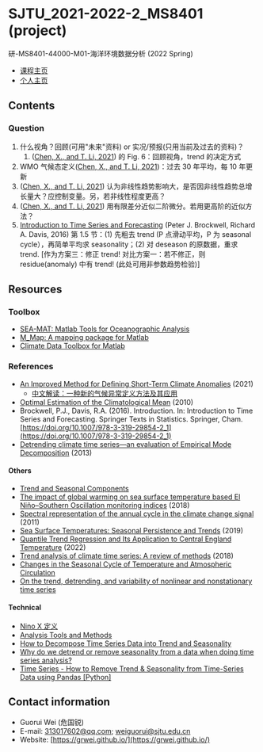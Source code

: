 # SJTU_2021-2022-2_MS8401 (project)

研-MS8401-44000-M01-海洋环境数据分析 (2022 Spring)

- [课程主页](https://grwei.github.io/SJTU_2021-2022-2_MS8401/)  
- [个人主页](https://grwei.github.io/)

## Contents

### Question

1. 什么视角？回顾(可用"未来"资料) or 实况/预报(只用当前及过去的资料)？
   1. ([Chen, X., and T. Li, 2021](http://jmr.cmsjournal.net/en/article/doi/10.1007/s13351-021-1139-2)) 的 Fig. 6：回顾视角，trend 的决定方式
2. WMO 气候态定义([Chen, X., and T. Li, 2021](http://jmr.cmsjournal.net/en/article/doi/10.1007/s13351-021-1139-2))：过去 30 年平均，每 10 年更新
3. ([Chen, X., and T. Li, 2021](http://jmr.cmsjournal.net/en/article/doi/10.1007/s13351-021-1139-2)) 认为非线性趋势影响大，是否因非线性趋势总增长量大？应控制变量。另，若非线性程度更高？
4. ([Chen, X., and T. Li, 2021](http://jmr.cmsjournal.net/en/article/doi/10.1007/s13351-021-1139-2)) 用有限差分近似二阶微分。若用更高阶的近似方法？
5. [Introduction to Time Series and Forecasting](https://doi.org/10.1007/978-3-319-29854-2) (Peter J. Brockwell, Richard A. Davis, 2016) 第 1.5 节：(1) 先粗去 trend (P 点滑动平均，P 为 seasonal cycle），再简单平均求 seasonality；(2) 对 deseason 的原数据，重求 trend. [作为方案三：修正 trend! 对比方案一：若不修正，则 residue(anomaly) 中有 trend! (此处可用非参数趋势检验)]

## Resources

### Toolbox

- [SEA-MAT: Matlab Tools for Oceanographic Analysis](https://sea-mat.github.io/sea-mat/)
- [M_Map: A mapping package for Matlab](https://www.eoas.ubc.ca/~rich/map.html)
- [Climate Data Toolbox for Matlab](https://github.com/chadagreene/CDT)

### References

- [An Improved Method for Defining Short-Term Climate Anomalies](http://jmr.cmsjournal.net/en/article/doi/10.1007/s13351-021-1139-2) (2021)
  - [中文解读：一种新的气候异常定义方法及其应用](https://mp.weixin.qq.com/s/s5-IaYUFE5S5JdOQ75unYg)
- [Optimal Estimation of the Climatological Mean](https://doi.org/10.1175/2009JCLI2944.1) (2010)
- Brockwell, P.J., Davis, R.A. (2016). Introduction. In: Introduction to Time Series and Forecasting. Springer Texts in Statistics. Springer, Cham. [https://doi.org/10.1007/978-3-319-29854-2_1](https://doi.org/10.1007/978-3-319-29854-2_1)
- [Detrending climate time series—an evaluation of Empirical Mode Decomposition](https://blogs.ubc.ca/colinmahony/2013/12/14/detrending/#:~:text=Effect%20of%20detrending%20on%20climate-year%20classification%20Detrending%20reduces,of%20BEC%20variants%20in%20a%20climate%20year%20classification.) (2013)

#### Others

- [Trend and Seasonal Components](https://webspace.maths.qmul.ac.uk/b.bogacka/TimeSeries/TS_Chapter2_1.pdf)
- [The impact of global warming on sea surface temperature based El Niño–Southern Oscillation monitoring indices](https://doi.org/10.1002/joc.5864) (2018)
- [Spectral representation of the annual cycle in the climate change signal](https://doi.org/10.5194/hess-15-2777-2011) (2011)
- [Sea Surface Temperatures: Seasonal Persistence and Trends](https://doi.org/10.1175/JTECH-D-19-0090.1) (2019)
- [Quantile Trend Regression and Its Application to Central England Temperature](https://doi.org/10.3390/math10030413) (2022)
- [Trend analysis of climate time series: A review of methods](https://doi.org/10.1016/j.earscirev.2018.12.005) (2018)
- [Changes in the Seasonal Cycle of Temperature and Atmospheric Circulation](https://doi.org/10.1175/JCLI-D-11-00470.1)
- [On the trend, detrending, and variability of nonlinear and nonstationary time series](https://doi.org/10.1073/pnas.0701020104)

#### Technical

- [Nino X 定义](https://climatedataguide.ucar.edu/climate-data/nino-sst-indices-nino-12-3-34-4-oni-and-tni)
- [Analysis Tools and Methods](https://climatedataguide.ucar.edu/climate-data-tools-and-analysis/statistical-diagnostic-methods-overview)
- [How to Decompose Time Series Data into Trend and Seasonality](https://machinelearningmastery.com/decompose-time-series-data-trend-seasonality/)
- [Why do we detrend or remove seasonality from a data when doing time series analysis?](https://stats.stackexchange.com/questions/395830/why-do-we-detrend-or-remove-seasonality-from-a-data-when-doing-time-series-analy)
- [Time Series - How to Remove Trend & Seasonality from Time-Series Data using Pandas [Python]](https://coderzcolumn.com/tutorials/data-science/how-to-remove-trend-and-seasonality-from-time-series-data-using-python-pandas)

## Contact information

- Guorui Wei (危国锐)
- E-mail: 313017602@qq.com; weiguorui@sjtu.edu.cn
- Website: [https://grwei.github.io/](https://grwei.github.io/)
